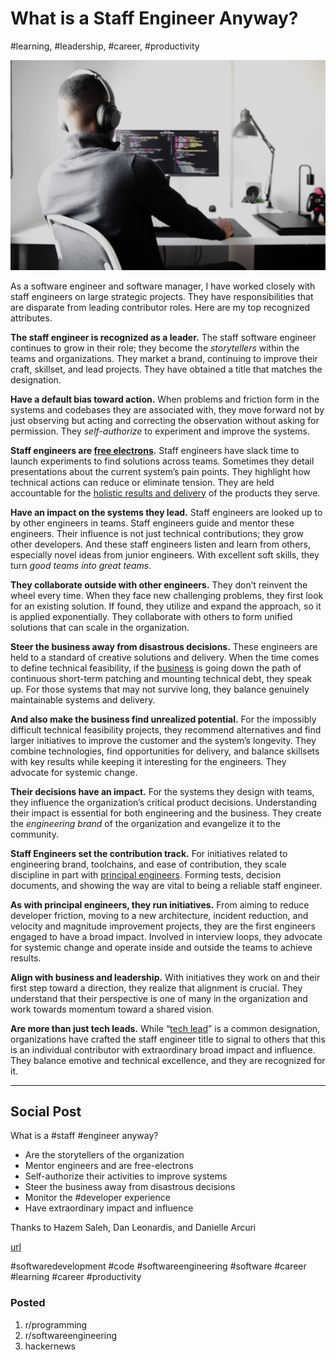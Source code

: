 # What is a Staff Engineer Anyway?
#learning, #leadership, #career, #productivity

![Photo by Nubelson Fernandes on Unsplash](images/35-01.jpeg)

As a software engineer and software manager, I have worked closely with staff engineers on large strategic projects. They have responsibilities that are disparate from leading contributor roles. Here are my top recognized attributes.

**The staff engineer is recognized as a leader.** The staff software engineer continues to grow in their role; they become the *storytellers* within the teams and organizations. They market a brand, continuing to improve their craft, skillset, and lead projects. They have obtained a title that matches the designation.

**Have a default bias toward action.** When problems and friction form in the systems and codebases they are associated with, they move forward not by just observing but acting and correcting the observation without asking for permission. They *self-authorize* to experiment and improve the systems.

**Staff engineers are [free electrons](https://randsinrepose.com/archives/free-electron/).** Staff engineers have slack time to launch experiments to find solutions across teams. Sometimes they detail presentations about the current system’s pain points. They highlight how technical actions can reduce or eliminate tension. They are held accountable for the [holistic results and delivery](https://levelup.gitconnected.com/the-many-senses-of-software-engineering-aba9f289498c) of the products they serve. 

**Have an impact on the systems they lead.** Staff engineers are looked up to by other engineers in teams. Staff engineers guide and mentor these engineers. Their influence is not just technical contributions; they grow other developers. And these staff engineers listen and learn from others, especially novel ideas from junior engineers. With excellent soft skills, they turn *good teams into great teams*.

**They collaborate outside with other engineers.** They don’t reinvent the wheel every time. When they face new challenging problems, they first look for an existing solution. If found, they utilize and expand the approach, so it is applied exponentially. They collaborate with others to form unified solutions that can scale in the organization.

**Steer the business away from disastrous decisions.** These engineers are held to a standard of creative solutions and delivery. When the time comes to define technical feasibility, if the [business](https://dev.to/solidi/what-is-a-product-manager-anyway-3pc4) is going down the path of continuous short-term patching and mounting technical debt, they speak up. For those systems that may not survive long, they balance genuinely maintainable systems and delivery.

**And also make the business find unrealized potential.** For the impossibly difficult technical feasibility projects, they recommend alternatives and find larger initiatives to improve the customer and the system’s longevity. They combine technologies, find opportunities for delivery, and balance skillsets with key results while keeping it interesting for the engineers. They advocate for systemic change.

**Their decisions have an impact.** For the systems they design with teams, they influence the organization’s critical product decisions. Understanding their impact is essential for both engineering and the business. They create the *engineering brand* of the organization and evangelize it to the community.

**Staff Engineers set the contribution track.** For initiatives related to engineering brand, toolchains, and ease of contribution, they scale discipline in part with [principal engineers](https://dev.to/solidi/what-is-a-principal-engineer-anyway-55n0). Forming tests, decision documents, and showing the way are vital to being a reliable staff engineer.

**As with principal engineers, they run initiatives.** From aiming to reduce developer friction, moving to a new architecture, incident reduction, and velocity and magnitude improvement projects, they are the first engineers engaged to have a broad impact. Involved in interview loops, they advocate for systemic change and operate inside and outside the teams to achieve results.

**Align with business and leadership.** With initiatives they work on and their first step toward a direction, they realize that alignment is crucial. They understand that their perspective is one of many in the organization and work towards momentum toward a shared vision.

**Are more than just tech leads.** While “[tech lead](https://dev.to/solidi/what-is-a-tech-lead-anyway-483p)” is a common designation, organizations have crafted the staff engineer title to signal to others that this is an individual contributor with extraordinary broad impact and influence. They balance emotive and technical excellence, and they are recognized for it.

---

## Social Post

What is a #staff #engineer anyway?

- Are the storytellers of the organization
- Mentor engineers and are free-electrons
- Self-authorize their activities to improve systems
- Steer the business away from disastrous decisions
- Monitor the #developer experience
- Have extraordinary impact and influence

Thanks to Hazem Saleh, Dan Leonardis, and Danielle Arcuri

[url](https://dev.to/solidi/what-is-a-staff-engineer-anyway-4blj)

#softwaredevelopment #code #softwareengineering #software #career #learning #career #productivity

### Posted

1. r/programming
1. r/softwareengineering
1. hackernews
